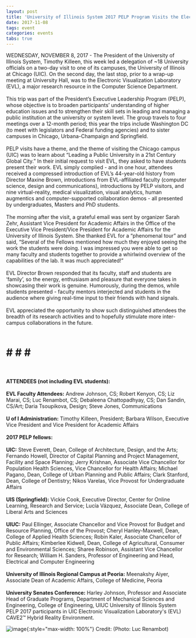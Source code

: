 ```yaml
---
layout: post
title: 'University of Illinois System 2017 PELP Program Visits the Electronic Visualization Laboratory (EVL)'
date: 2017-11-08
tags: event
categories: events
tabs: true
---
```


WEDNESDAY, NOVEMBER 8, 2017 - The President of the University of Illinois System, Timothy Killeen, this week led a delegation of ~18 University officials on a two-day visit to one of its campuses, the University of Illinois at Chicago (UIC). On the second day, the last stop, prior to a wrap-up meeting at University Hall, was to the Electronic Visualization Laboratory (EVL), a major research resource in the Computer Science Department.<br><br>
This trip was part of the President&rsquo;s Executive Leadership Program (PELP), whose objective is to broaden participants&rsquo; understanding of higher education issues and to strengthen their skill sets in leading and managing a public institution at the university or system level. The group travels to four meetings over a 12-month period; this year the trips include Washington DC (to meet with legislators and Federal funding agencies) and to sister campuses in Chicago, Urbana-Champaign and Springfield.<br><br>
PELP visits have a theme, and the theme of visiting the Chicago campus (UIC) was to learn about &ldquo;Leading a Public University in a 21st Century Global City.&rdquo; In their initial request to visit EVL, they asked to have students present their work. EVL simply complied - and in one hour, attendees received a compressed introduction of EVL&rsquo;s 44-year-old history from Director Maxine Brown, introductions from EVL-affiliated faculty (computer science, design and communications), introductions by PELP visitors, and nine virtual-reality, medical visualization, visual analytics, human augmentics and computer-supported collaboration demos - all presented by undergraduates, Masters and PhD students.<br><br>
The morning after the visit, a grateful email was sent by organizer Sarah Zehr, Assistant Vice President for Academic Affairs in the Office of the Executive Vice President/Vice President for Academic Affairs for the University of Illinois System. She thanked EVL for a &ldquo;phenomenal tour&rdquo; and said, &ldquo;Several of the Fellows mentioned how much they enjoyed seeing the work the students were doing. I was impressed you were able to get so many faculty and students together to provide a whirlwind overview of the capabilities of the lab. It was much appreciated!&rdquo;<br><br>
EVL Director Brown responded that its faculty, staff and students are &lsquo;family&rsquo;, so the energy, enthusiasm and pleasure that everyone takes in showcasing their work is genuine. Humorously, during the demos, while students presented - faculty mentors interjected and students in the audience where giving real-time input to their friends with hand signals.<br><br> 
EVL appreciated the opportunity to show such distinguished attendees the breadth of its research activities and to hopefully stimulate more inter-campus collaborations in the future.<br><br>
# # # #<br><br>
<strong>ATTENDEES (not including EVL students):<br><br>
EVL Faculty Attendees:</strong> Andrew Johnson, CS; Robert Kenyon, CS; Liz Marai, CS; Luc Renambot, CS; Debaleena Chattopadhyay, CS; Dan Sandin, CS/Art; Daria Tsoupikova, Design; Steve Jones, Communications<br><br>
<strong>U of I Administration:</strong> Timothy Killeen, President; Barbara Wilson, Executive Vice President and Vice President for Academic Affairs<br><br>
<strong>2017 PELP fellows:<br><br>
UIC:</strong> Steve Everett, Dean, College of Architecture, Design, and the Arts; Fernando Howell, Director of Capital Planning and Project Management, Facility and Space Planning; Jerry Krishnan, Associate Vice Chancellor for Population Health Sciences, Vice Chancellor for Health Affairs; Michael Pagano, Dean, College of Urban Planning and Public Affairs; Clark Stanford, Dean, College of Dentistry; Nikos Varelas, Vice Provost for Undergraduate Affairs<br><br>
<strong>UIS (Springfield):</strong> Vickie Cook, Executive Director, Center for Online Learning, Research and Service; Lucía Vázquez, Associate Dean, College of Liberal Arts and Sciences<br><br>
<strong>UIUC:</strong> Paul Ellinger, Associate Chancellor and Vice Provost for Budget and Resource Planning, Office of the Provost; Cheryl Hanley-Maxwell, Dean, College of Applied Health Sciences; Robin Kaler, Associate Chancellor of Public Affairs; Kimberlee Kidwell, Dean, College of Agricultural, Consumer and Environmental Sciences; Sharee Robinson, Assistant Vice Chancellor for Research; William H. Sanders, Professor of Engineering and Head, Electrical and Computer Engineering<br><br>
<strong>University of Illinois Regional Campus at Peoria:</strong> Meenakshy Aiyer, Associate Dean of Academic Affairs, College of Medicine, Peoria<br><br>
<strong>University Senates Conference:</strong> Harley Johnson, Professor and Associate Head of Graduate Programs, Department of Mechanical Sciences and Engineering, College of Engineering, UIUC
University of Illinois System PELP 2017 participants in UIC Electronic Visualization Laboratory's (EVL) CAVE2&trade; Hybrid Reality Environment.

![image](https://www.evl.uic.edu/output/originals/pelp-2-evl-cave2-small.jpg-srcw.jpg){:style="max-width: 100%"}
Credit: (Photo: Luc Renambot)

